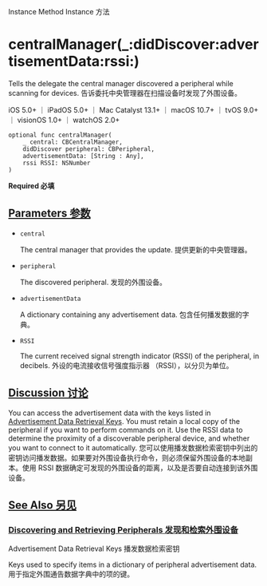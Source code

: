 Instance Method Instance 方法

# centralManager(_:didDiscover:advertisementData:rssi:) 

Tells the delegate the central manager discovered a peripheral while scanning for devices.
告诉委托中央管理器在扫描设备时发现了外围设备。

iOS 5.0+ ｜ iPadOS 5.0+ ｜ Mac Catalyst 13.1+ ｜ macOS 10.7+ ｜ tvOS 9.0+ ｜ visionOS 1.0+ ｜ watchOS 2.0+ 

```
optional func centralManager(
    _ central: CBCentralManager,
    didDiscover peripheral: CBPeripheral,
    advertisementData: [String : Any],
    rssi RSSI: NSNumber
)
```

**Required 必填**



## [Parameters 参数](https://developer.apple.com/documentation/corebluetooth/cbcentralmanagerdelegate/centralmanager(_:diddiscover:advertisementdata:rssi:)#parameters)

- `central`

  The central manager that provides the update. 提供更新的中央管理器。

- `peripheral`

  The discovered peripheral. 发现的外围设备。

- `advertisementData`

  A dictionary containing any advertisement data. 包含任何播发数据的字典。

- `RSSI`

  The current received signal strength indicator (RSSI) of the peripheral, in decibels. 外设的电流接收信号强度指示器 （RSSI），以分贝为单位。



## [Discussion 讨论](https://developer.apple.com/documentation/corebluetooth/cbcentralmanagerdelegate/centralmanager(_:diddiscover:advertisementdata:rssi:)#Discussion)

You can access the advertisement data with the keys listed in [Advertisement Data Retrieval Keys](https://developer.apple.com/documentation/corebluetooth/advertisement-data-retrieval-keys). You must retain a local copy of the peripheral if you want to perform commands on it. Use the RSSI data to determine the proximity of a discoverable peripheral device, and whether you want to connect to it automatically.
您可以使用播发数据检索密钥中列出的密钥访问播发数据。如果要对外围设备执行命令，则必须保留外围设备的本地副本。使用 RSSI 数据确定可发现的外围设备的距离，以及是否要自动连接到该外围设备。



## [See Also 另见](https://developer.apple.com/documentation/corebluetooth/cbcentralmanagerdelegate/centralmanager(_:diddiscover:advertisementdata:rssi:)#see-also)

### [Discovering and Retrieving Peripherals 发现和检索外围设备](https://developer.apple.com/documentation/corebluetooth/cbcentralmanagerdelegate/centralmanager(_:diddiscover:advertisementdata:rssi:)#Discovering-and-Retrieving-Peripherals)



Advertisement Data Retrieval Keys
播发数据检索密钥

Keys used to specify items in a dictionary of peripheral advertisement data.
用于指定外围通告数据字典中的项的键。
